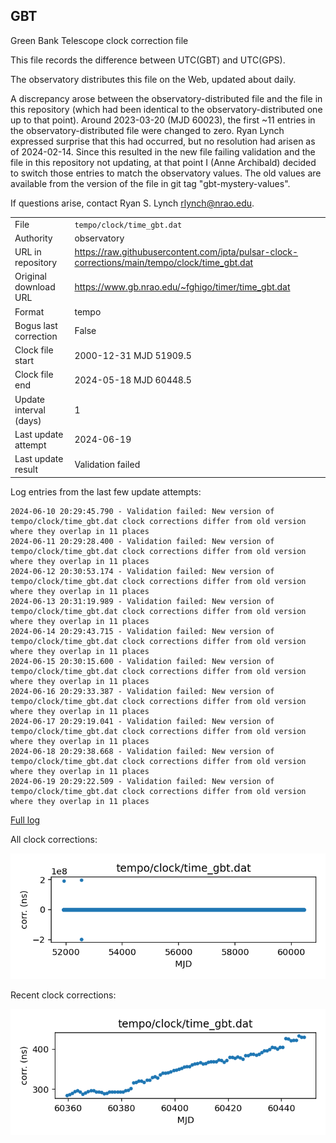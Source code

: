 
## GBT

Green Bank Telescope clock correction file

This file records the difference between UTC(GBT) and UTC(GPS).

The observatory distributes this file on the Web, updated about daily.

A discrepancy arose between the observatory-distributed file and the
file in this repository (which had been identical to the 
observatory-distributed one up to that point). Around 
2023-03-20 (MJD 60023), the first ~11 entries in the 
observatory-distributed file were changed to zero.
Ryan Lynch expressed surprise that this had occurred, but no
resolution had arisen as of 2024-02-14. Since this resulted in
the new file failing validation and the file in this repository
not updating, at that point I (Anne Archibald) decided to
switch those entries to match the observatory values. The old values
are available from the version of the file in git tag 
"gbt-mystery-values".

If questions arise, contact Ryan S. Lynch <rlynch@nrao.edu>.

|     |     |
|:--- |:--- |
| File | `tempo/clock/time_gbt.dat` |
| Authority | observatory |
| URL in repository | <https://raw.githubusercontent.com/ipta/pulsar-clock-corrections/main/tempo/clock/time_gbt.dat> |
| Original download URL | <https://www.gb.nrao.edu/~fghigo/timer/time_gbt.dat> |
| Format | tempo |
| Bogus last correction | False |
| Clock file start | 2000-12-31 MJD 51909.5 |
| Clock file end | 2024-05-18 MJD 60448.5 |
| Update interval (days) | 1 |
| Last update attempt | 2024-06-19 |
| Last update result | Validation failed |

Log entries from the last few update attempts:
```
2024-06-10 20:29:45.790 - Validation failed: New version of tempo/clock/time_gbt.dat clock corrections differ from old version where they overlap in 11 places
2024-06-11 20:29:28.400 - Validation failed: New version of tempo/clock/time_gbt.dat clock corrections differ from old version where they overlap in 11 places
2024-06-12 20:30:53.174 - Validation failed: New version of tempo/clock/time_gbt.dat clock corrections differ from old version where they overlap in 11 places
2024-06-13 20:31:19.989 - Validation failed: New version of tempo/clock/time_gbt.dat clock corrections differ from old version where they overlap in 11 places
2024-06-14 20:29:43.715 - Validation failed: New version of tempo/clock/time_gbt.dat clock corrections differ from old version where they overlap in 11 places
2024-06-15 20:30:15.600 - Validation failed: New version of tempo/clock/time_gbt.dat clock corrections differ from old version where they overlap in 11 places
2024-06-16 20:29:33.387 - Validation failed: New version of tempo/clock/time_gbt.dat clock corrections differ from old version where they overlap in 11 places
2024-06-17 20:29:19.041 - Validation failed: New version of tempo/clock/time_gbt.dat clock corrections differ from old version where they overlap in 11 places
2024-06-18 20:29:38.668 - Validation failed: New version of tempo/clock/time_gbt.dat clock corrections differ from old version where they overlap in 11 places
2024-06-19 20:29:22.509 - Validation failed: New version of tempo/clock/time_gbt.dat clock corrections differ from old version where they overlap in 11 places
```
[Full log](https://raw.githubusercontent.com/ipta/pulsar-clock-corrections/main/log/tempo/clock/time_gbt.dat.log)


All clock corrections:

![plot of all clock corrections](time_gbt.dat.png "All corrections")

Recent clock corrections:

![plot of recent clock corrections](time_gbt.dat.short.png "Recent corrections")

